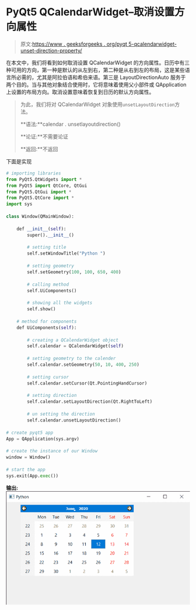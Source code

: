 # PyQt5 QCalendarWidget–取消设置方向属性

> 原文:[https://www . geeksforgeeks . org/pyqt 5-qcalendarwidget-unset-direction-property/](https://www.geeksforgeeks.org/pyqt5-qcalendarwidget-unsetting-direction-property/)

在本文中，我们将看到如何取消设置 QCalendarWidget 的方向属性。日历中有三种可用的方向，第一种是默认的从左到右，第二种是从右到左的布局，这是某些语言所必需的，尤其是阿拉伯语和希伯来语。第三是 LayoutDirectionAuto 服务于两个目的。当与其他对象结合使用时，它将意味着使用父小部件或 QApplication 上设置的布局方向。取消设置意味着恢复到日历的默认方向属性。

> 为此，我们将对 QCalendarWidget 对象使用`unsetLayoutDirection`方法。
> 
> **语法:**calendar . unsetlayoutdirection()
> 
> **论证:**不需要论证
> 
> **返回:**不返回

下面是实现

```py
# importing libraries
from PyQt5.QtWidgets import * 
from PyQt5 import QtCore, QtGui
from PyQt5.QtGui import * 
from PyQt5.QtCore import * 
import sys

class Window(QMainWindow):

    def __init__(self):
        super().__init__()

        # setting title
        self.setWindowTitle("Python ")

        # setting geometry
        self.setGeometry(100, 100, 650, 400)

        # calling method
        self.UiComponents()

        # showing all the widgets
        self.show()

    # method for components
    def UiComponents(self):

        # creating a QCalendarWidget object
        self.calendar = QCalendarWidget(self)

        # setting geometry to the calender
        self.calendar.setGeometry(50, 10, 400, 250)

        # setting cursor
        self.calendar.setCursor(Qt.PointingHandCursor)

        # setting direction
        self.calendar.setLayoutDirection(Qt.RightToLeft)

        # un setting the direction
        self.calendar.unsetLayoutDirection()

# create pyqt5 app
App = QApplication(sys.argv)

# create the instance of our Window
window = Window()

# start the app
sys.exit(App.exec())
```

**输出:**
![](img/bb592049d3301c37e84bf364ca33ffb7.png)